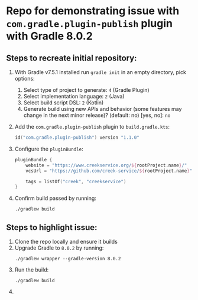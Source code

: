 # Repo for demonstrating issue with `com.gradle.plugin-publish` plugin with Gradle 8.0.2

## Steps to recreate initial repository:

1. With Gradle v7.5.1 installed run `gradle init` in an empty directory, pick options:
    1. Select type of project to generate: `4` (Gradle Plugin)
    2. Select implementation language: `2` (Java)
    3. Select build script DSL: `2` (Kotlin)
    4. Generate build using new APIs and behavior (some features may change in the next minor release)? (default: no) [yes, no]: `no`

2. Add the `com.gradle.plugin-publish` plugin to `build.gradle.kts`:
    ```kotlin
    id("com.gradle.plugin-publish") version "1.1.0"
    ```
3. Configure the `pluginBundle`:
    ```kotlin
    pluginBundle {
        website = "https://www.creekservice.org/${rootProject.name}/"
        vcsUrl = "https://github.com/creek-service/${rootProject.name}"
    
        tags = listOf("creek", "creekservice")
    }
    ```
4. Confirm build passed by running: 
   ```
   ./gradlew build
   ```
   
## Steps to highlight issue:

1. Clone the repo locally and ensure it builds
2. Upgrade Gradle to `8.0.2` by running:
   ```
   ./gradlew wrapper --gradle-version 8.0.2
   ```
3. Run the build:
   ```
   ./gradlew build
   ```
4. 